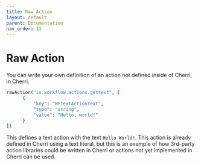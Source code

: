 ```yaml
---
title: Raw Action
layout: default
parent: Documentation
nav_order: 13
---
```


# Raw Action

You can write your own definition of an action not defined inside of Cherri, in Cherri.

```ruby
rawAction("is.workflow.actions.gettext", [
      {
          "key": "WFTextActionText",
          "type": "string",
          "value": "Hello, world!"
      }
])
```

This defines a text action with the text `Hello World!`. This action is already defined in Cherri using a text literal, but this is an example of how 3rd-party action libraries could be written in Cherri or actions not yet implemented in Cherri can be used.
